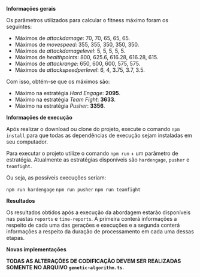 **Informações gerais**

Os parâmetros utilizados para calcular o fitness máximo foram os seguintes:

- Máximos de _attackdamage_: 70, 70, 65, 65, 65.
- Máximos de _movespeed_: 355, 355, 350, 350, 350.
- Máximos de _attackdamagelevel_: 5, 5, 5, 5, 5.
- Máximos de _healthpoints_: 800, 625.6, 616.28, 616.28, 615.
- Máximos de _attackrange_: 650, 600, 600, 575, 575.
- Máximos de _attackspeedperlevel_: 6, 4, 3.75, 3.7, 3.5.

Com isso, obtém-se que os máximos são:

- Máximo na estratégia _Hard Engage_: **2095**.
- Máximo na estratégia _Team Fight_: **3633**.
- Máximo na estratégia _Pusher_: **3356**.

**Informações de execução**

Após realizar o download ou clone do projeto, execute o comando `npm install` para que todas as dependências de execução sejam instaladas em seu computador.

Para executar o projeto utilize o comando `npm run` + um parâmetro de estratégia. Atualmente as estratégias disponíveis são `hardengage`, `pusher` e `teamfight`.

Ou seja, as possíveis execuções seriam:

`npm run hardengage`
`npm run pusher`
`npm run teamfight`

**Resultados**

Os resultados obtidos após a execução da abordagem estarão disponíveis nas pastas `reports` e `time-reports`. A primeira conterá informações a respeito de cada uma das gerações e execuções e a segunda conterá informações a respeito da duração de processamento em cada uma dessas etapas. 

**Novas implementações**

**TODAS AS ALTERAÇÕES DE CODIFICAÇÃO DEVEM SER REALIZADAS SOMENTE NO ARQUIVO `genetic-algorithm.ts`.**